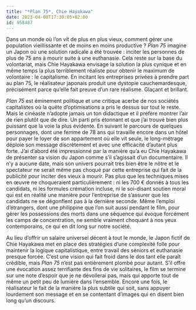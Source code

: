 ```yaml
---
title: "*Plan 75*, Chie Hayakawa"
date: 2023-04-08T17:30:05+02:00
id: 958487 
---
```


Dans un monde où l’on vit de plus en plus vieux, comment gérer une population vieillissante et de moins en moins productive ? *Plan 75* imagine un Japon où une solution radicale a été trouvée : inciter les personnes de plus de 75 ans à mourir suite à une euthanasie. Cela reste sur la base du volontariat, mais Chie Hayakawa envisage la solution la plus cynique et en même temps la plus terriblement réaliste pour obtenir le maximum de volontaire : le capitalisme. En incitant les entreprises privées à prendre part au plan 75, le réalisateur japonais produit une dystopie cauchemardesque, précisément parce qu’elle fait preuve d’un rare réalisme. Glaçant et brillant.

*Plan 75* est éminement politique et une critique acerbe de nos sociétés capitalistes où la quête d’optimisations a pris le dessus sur tout le reste. Mais le cinéaste n’adopte jamais un ton didactique et il préfère montrer l’air de rien plutôt que de dire. Un parti pris étonnant et que j’ai trouvé bien plus puissant que la voie la plus évidente. En suivant le parcours de quelques personnages, dont une femme de 78 ans qui travaille encore dans un hôtel pour payer le loyer de son appartement où elle vit seule, le long-métrage déploie son message discrètement et avec une efficacité d’autant plus forte. J’ai d’abord été impressionné par la manière qu’a eu Chie Hayakawa de présenter sa vision du Japon comme s’il s’agissait d’un documentaire. Il n’y a aucune date, mais son univers pourrait très bien être le nôtre et le spectateur ne serait même pas choqué par cette entreprise qui fait de la publicité pour inciter des vieux à mourir. Pas plus que les techniques mises en œuvre ne choqueraient particulièrement : ni les 700 € donnés à tous les candidats, ni les formules crémation incluse, ni le soi-disant soutien moral qui est en réalité une manière pour l’entreprise de s’assurer que les candidats ne se dégonflent pas à la dernière seconde. Même l’emploi d’étrangers, dont une philippine que l’on suit aussi pendant le film, pour gérer les possessions des morts dans une séquence qui évoque forcément les camps de concentration, ne semble vraiment choquant à nos yeux contemporains, ce qui en dit long sur notre société.

Au lieu d’offrir un salaire universel décent à tout le monde, le Japon fictif de Chie Hayakawa met en place des stratégies d’une complexité folle pour maintenir la logique capitalistique, entre travail des séniors et euthanasie presque forcée. C’est une vision qui fait froid dans le dos tant elle paraît crédible, mais *Plan 75* n’est pas entièrement plombé pour autant. S’il offre une évocation assez terrifiante des fins de vie solitaires, le film se termine sur une note d’espoir que je ne dévoilerai pas, mais qui apporte tout de même un petit peu de lumière dans l’ensemble. Encore une fois, le réalisateur le fait de la manière la plus subtile qui soit, sans appuyer lourdement son message et en se contentant d’images qui en disent bien long qu’un discours.